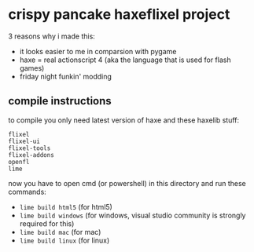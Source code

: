 # crispy pancake haxeflixel project
3 reasons why i made this:

- it looks easier to me in comparsion with pygame
- haxe = real actionscript 4 (aka the language that is used for flash games)
- friday night funkin' modding

## compile instructions
to compile you only need latest version of haxe and these haxelib stuff:

```
flixel
flixel-ui
flixel-tools
flixel-addons
openfl
lime
```

now you have to open cmd (or powershell) in this directory and run these commands:

- `lime build html5` (for html5)
- `lime build windows` (for windows, visual studio community is strongly required for this)
- `lime build mac` (for mac)
- `lime build linux` (for linux)